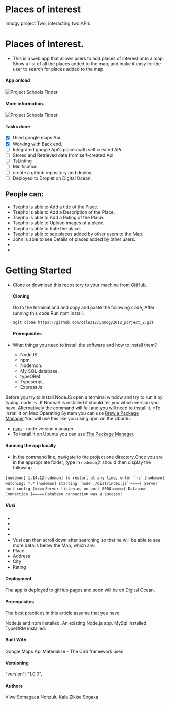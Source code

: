 # Places of interest

Innogy project Two, interacting two APIs

# Places of Interest.
* This is a web app that allows users to add places of interest onto a map. Show a list of all the places added to the map, and make it easy for the user to search for places added to the map.

 #### App onload
  
   ![Project Schools Finder](images/schoolfinder.png)


 #### More information.

   ![Project Schools Finder](images/results.png)



#### Tasks done
 - [x] Used google maps Api.
 - [x] Working with Back end.
 - [ ] Integrated google Api's places with self created APi.
 - [ ] Stored and Retrieved data from self-created Api.
 - [ ] TsLinting
 - [ ] Minification
 - [ ] create a github repository and deploy.
 - [ ] Deployed to Droplet on Digital Ocean.

## People can:
  * Tsepho is able to Add a title of the Place.
  * Tsepho is able to Add a Description of the Place.
  * Tsepho is able to Add a Rating of the Place.
  * Tsepho is able to Upload images of a place.
  * Tsepho is able to Rate the place.
  * Tsepho is able to see places added by other users to the Map.
  * John is able to see Details of places added by other users.
  * 
  * 

# Getting Started

* Clone or download this repository to your machine from GitHub.

   #### Cloning
     Go to the terminal and and copy and paste the following code, After running this code Run npm install.

  ``` $git clone https://github.com/cale312/innogy2018_porject_2.git ```

  #### Prerequisites

* What things you need to install the software and how to install them?
   * NodeJS.
   * npm.
   * Nodemon.
   * My SQL database.
   * typeORM.
   * Typescript.
   * ExpressJs

Before you try to install NodeJS open a terminal window and try to run it by typing, node -v. If NodeJS is installed it should tell you which version you have. Alternatively the command will fail and you will need to install it.
*To install it on Mac Operating System you can use [Brew a Package Manager](https://brew.sh/).You will use this like you using npm on the Ubuntu.
*  [nvm](https://github.com/creationix/nvm)  - node version manager
* To install it on Ubuntu you can use [The Package Manager](https://nodejs.org/en/download/package-manager/).

#### Running the app locally
 * In the command line, navigate to the project one directory.Once you are in the appropriate folder, type in ``` nodemon ```,it should then display the following
 
``` [nodemon] 1.14.12 ```
``` nodemon] to restart at any time, enter `rs` ```
``` [nodemon] watching: *.* ```
``` [nodemon] starting `node ./dist/index.js` ```
``` ====[ Server port config ]==== ```
``` Server listening on port 8000 ```
``` =====[ Database Connection ]===== ```
``` Database connection was a success! ```




##### Vusi
  * 
  * 
  * 
  * 
  * Vusi can then scroll down after searching so that he will be able to see more details below the Map, which are:
   * Place
   * Address
   * City
   * Rating

#### Deployment
The app is deployed to gitHub pages and soon will be on Digital Ocean.

#### Prerequisites
The best practices in this article assume that you have:

Node.js and npm installed.
An existing Node.js app.
MySql installed.
TypeORM installed.

#### Built With
Google Maps Api
Materialise - The CSS framework used

#### Versioning
"version": "1.0.0",

#### Authors
Viwe Somagaca
Nonzulu Kala
Zikisa Sogaxa
